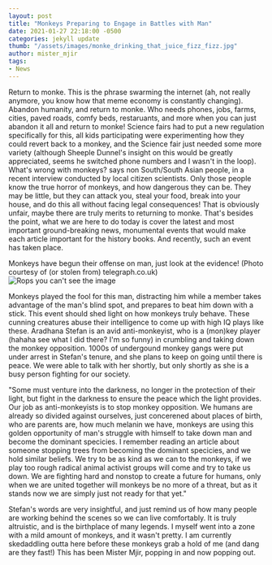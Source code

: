 ```yaml
---
layout: post
title: "Monkeys Preparing to Engage in Battles with Man"
date: 2021-01-27 22:18:00 -0500
categories: jekyll update
thumb: "/assets/images/monke_drinking_that_juice_fizz_fizz.jpg"
author: mister_mjir
tags:
- News
---
```


Return to monke. This is the phrase swarming the internet (ah, not really anymore, you know how that meme economy is constantly changing). Abandon humanity, and
return to monke. Who needs phones, jobs, farms, cities, paved roads, comfy beds, restaruants, and more when you can just abandon it all and return to monke!
Science fairs had to put a new regulation specifically for this, all kids participating were experimenting how they could revert back to a monkey, and the 
Science fair just needed some more variety (although Sheeple Dunnel's insight on this would be greatly appreciated, seems he switched phone numbers and I wasn't
in the loop). What's wrong with monkeys? says non South/South Asian people, in a recent interview conducted by local citizen scientists. Only those people know
the true horror of monkeys, and how dangerous they can be. They may be little, but they can attack you, steal your food, break into your house, and do this all
without facing legal consequences! That is obviously unfair, maybe there are truly merits to returning to monke. That's besides the point, what we are here to
do today is cover the latest and most important ground-breaking news, monumental events that would make each article important for the history books. And recently,
such an event has taken place.

Monkeys have begun their offense on man, just look at the evidence! (Photo courtesy of (or stolen from) telegraph.co.uk)
![Rops you can't see the image](https://hecrenews.github.io/assets/images/monkey_about_to_beat_up_mans.jpeg)

Monkeys played the fool for this man, distracting him while a member takes advantage of the man's blind spot, and prepares to beat him down with a stick. This event
should shed light on how monkeys truly behave. These cunning creatures abuse their intelligence to come up with high IQ plays like these. Aradhana Stefan is an
avid anti-monkeyist, who is a (mon)key player (hahaha see what I did there? I'm so funny) in crumbling and taking down the monkey opposition. 1000s of undergound
monkey gangs were put under arrest in Stefan's tenure, and she plans to keep on going until there is peace. We were able to talk with her shortly, but only shortly
as she is a busy person fighting for our society.

"Some must venture into the darkness, no longer in the protection of their light, but fight in the darkness to ensure the peace which the light provides. Our
job as anti-monkeyists is to stop monkey opposition. We humans are already so divided against ourselves, just concerened about places of birth, who are parents
are, how much melanin we have, monkeys are using this golden opportunity of man's struggle with himself to take down man and become the dominant specicies. I
remember reading an article about someone stopping trees from becoming the dominant specicies, and we hold similar beliefs. We try to be as kind as we can to the
monkeys, if we play too rough radical animal activist groups will come and try to take us down. We are fighting hard and nonstop to create a future for humans, 
only when we are united together will monkeys be no more of a threat, but as it stands now we are simply just not ready for that yet."

Stefan's words are very insightful, and just remind us of how many people are working behind the scenes so we can live comfortably. It is truly altruistic, and
is the birthplace of many legends. I myself went into a zone with a mild amount of monkeys, and it wasn't pretty. I am currently skedaddling outta here before
these monkeys grab a hold of me (and dang are they fast!) This has been Mister Mjir, popping in and now popping out.
